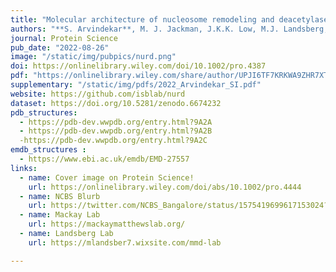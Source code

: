 ```yaml
---
title: "Molecular architecture of nucleosome remodeling and deacetylase sub-complexes by integrative structure determination"
authors: "**S. Arvindekar**, M. J. Jackman, J.K.K. Low, M.J. Landsberg, J.P. Mackay, **S. Viswanath**"
journal: Protein Science 
pub_date: "2022-08-26"
image: "/static/img/pubpics/nurd.png"
doi: https://onlinelibrary.wiley.com/doi/10.1002/pro.4387
pdf: "https://onlinelibrary.wiley.com/share/author/UPJI6TF7KRKWA9ZHR7XT?target=10.1002/pro.4387" 
supplementary: "/static/img/pdfs/2022_Arvindekar_SI.pdf"
website: https://github.com/isblab/nurd
dataset: https://doi.org/10.5281/zenodo.6674232
pdb_structures:
  - https://pdb-dev.wwpdb.org/entry.html?9A2A
  - https://pdb-dev.wwpdb.org/entry.html?9A2B
  -https://pdb-dev.wwpdb.org/entry.html?9A2C
emdb_structures : 
  - https://www.ebi.ac.uk/emdb/EMD-27557
links:
  - name: Cover image on Protein Science!
    url: https://onlinelibrary.wiley.com/doi/abs/10.1002/pro.4444
  - name: NCBS Blurb
    url: https://twitter.com/NCBS_Bangalore/status/1575419699617153024?s=20&t=_1QiTq9OPfbPaxheR70FOw 
  - name: Mackay Lab
    url: https://mackaymatthewslab.org/
  - name: Landsberg Lab
    url: https://mlandsber7.wixsite.com/mmd-lab

---
```

